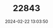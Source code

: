 ---
title: "22843"
category: "Vampyrum spectrum"
draft: false
date: 2024-02-22 13:03:50
languages:
  English: ["Spectral Bat"]
---
